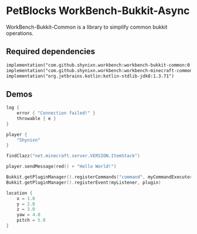 # PetBlocks WorkBench-Bukkit-Async

WorkBench-Bukkit-Common is a library to simplify common bukkit operations.

## Required dependencies

```xml
implementation("com.github.shynixn.workbench:workbench-bukkit-common:0.0.+")
implementation("com.github.shynixn.workbench:workbench-minecraft-common:0.0.+")
implementation("org.jetbrains.kotlin:kotlin-stdlib-jdk8:1.3.71")
```

## Demos

```kotlin
log {
    error { "Connection failed!" }
    throwable { e }
}
```

```kotlin
player {
    "Shynixn"
}
```

```kotlin
findClazz("net.minecraft.server.VERSION.ItemStack")
```

```kotlin
player.sendMessage(red() + "Hello World!")
```

```kotlin
Bukkit.getPluginManager().registerCommands("command", myCommandExecutor, plugin)
Bukkit.getPluginManager().registerEvent(myListener, plugin)
```


```kotlin
location {
    x = 1.0
    y = 2.0
    z = 3.0
    yaw = 4.0
    pitch = 5.0
}
```